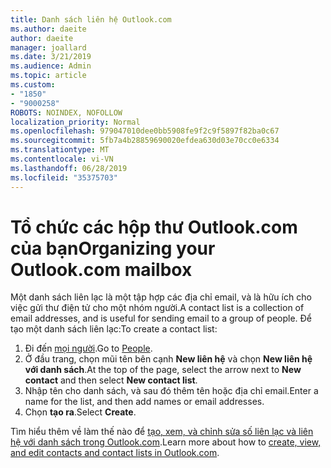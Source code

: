 ```yaml
---
title: Danh sách liên hệ Outlook.com
ms.author: daeite
author: daeite
manager: joallard
ms.date: 3/21/2019
ms.audience: Admin
ms.topic: article
ms.custom:
- "1850"
- "9000258"
ROBOTS: NOINDEX, NOFOLLOW
localization_priority: Normal
ms.openlocfilehash: 979047010dee0bb5908fe9f2c9f5897f82ba0c67
ms.sourcegitcommit: 5fb7a4b28859690020efdea630d03e70cc0e6334
ms.translationtype: MT
ms.contentlocale: vi-VN
ms.lasthandoff: 06/28/2019
ms.locfileid: "35375703"
---
```

# <a name="organizing-your-outlookcom-mailbox"></a><span data-ttu-id="8a56b-102">Tổ chức các hộp thư Outlook.com của bạn</span><span class="sxs-lookup"><span data-stu-id="8a56b-102">Organizing your Outlook.com mailbox</span></span>

<span data-ttu-id="8a56b-103">Một danh sách liên lạc là một tập hợp các địa chỉ email, và là hữu ích cho việc gửi thư điện tử cho một nhóm người.</span><span class="sxs-lookup"><span data-stu-id="8a56b-103">A contact list is a collection of email addresses, and is useful for sending email to a group of people.</span></span> <span data-ttu-id="8a56b-104">Để tạo một danh sách liên lạc:</span><span class="sxs-lookup"><span data-stu-id="8a56b-104">To create a contact list:</span></span>

1. <span data-ttu-id="8a56b-105">Đi đến [mọi người](https://outlook.live.com/people/).</span><span class="sxs-lookup"><span data-stu-id="8a56b-105">Go to [People](https://outlook.live.com/people/).</span></span>
1. <span data-ttu-id="8a56b-106">Ở đầu trang, chọn mũi tên bên cạnh **New liên hệ** và chọn **New liên hệ với danh sách**.</span><span class="sxs-lookup"><span data-stu-id="8a56b-106">At the top of the page, select the arrow next to **New contact** and then select **New contact list**.</span></span>
1. <span data-ttu-id="8a56b-107">Nhập tên cho danh sách, và sau đó thêm tên hoặc địa chỉ email.</span><span class="sxs-lookup"><span data-stu-id="8a56b-107">Enter a name for the list, and then add names or email addresses.</span></span>
1. <span data-ttu-id="8a56b-108">Chọn **tạo ra**.</span><span class="sxs-lookup"><span data-stu-id="8a56b-108">Select **Create**.</span></span>

<span data-ttu-id="8a56b-109">Tìm hiểu thêm về làm thế nào để [tạo, xem, và chỉnh sửa số liên lạc và liên hệ với danh sách trong Outlook.com](https://support.office.com/article/5b909158-036e-4820-92f7-2a27f57b9f01).</span><span class="sxs-lookup"><span data-stu-id="8a56b-109">Learn more about how to [create, view, and edit contacts and contact lists in Outlook.com](https://support.office.com/article/5b909158-036e-4820-92f7-2a27f57b9f01).</span></span>